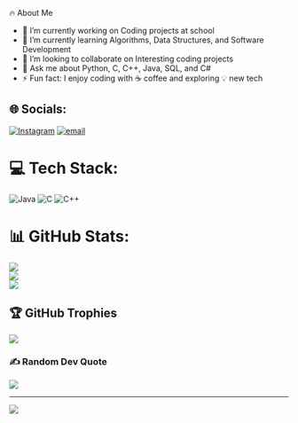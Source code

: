 🔥 About Me
- 🔭 I’m currently working on Coding projects at school
- 🌱 I’m currently learning Algorithms, Data Structures, and Software Development
- 👯 I’m looking to collaborate on Interesting coding projects
- 💬 Ask me about Python, C, C++, Java, SQL, and C#
- ⚡ Fun fact: I enjoy coding with ☕ coffee and exploring 💡 new tech

## 🌐 Socials:
[![Instagram](https://img.shields.io/badge/Instagram-%23E4405F.svg?logo=Instagram&logoColor=white)](https://instagram.com/https://www.instagram.com/) [![email](https://img.shields.io/badge/Email-D14836?logo=gmail&logoColor=white)](mailto:hang_dth235643@student.agu.edu.vn) 

# 💻 Tech Stack:
![Java](https://img.shields.io/badge/java-%23ED8B00.svg?style=for-the-badge&logo=openjdk&logoColor=white) ![C](https://img.shields.io/badge/c-%2300599C.svg?style=for-the-badge&logo=c&logoColor=white) ![C++](https://img.shields.io/badge/c++-%2300599C.svg?style=for-the-badge&logo=c%2B%2B&logoColor=white)
# 📊 GitHub Stats:
![](https://github-readme-stats.vercel.app/api?username=LyThiMyHang-DTH235643&theme=dark&hide_border=false&include_all_commits=false&count_private=false)<br/>
![](https://nirzak-streak-stats.vercel.app/?user=LyThiMyHang-DTH235643&theme=dark&hide_border=false)<br/>
![](https://github-readme-stats.vercel.app/api/top-langs/?username=LyThiMyHang-DTH235643&theme=dark&hide_border=false&include_all_commits=false&count_private=false&layout=compact)

## 🏆 GitHub Trophies
![](https://github-profile-trophy.vercel.app/?username=LyThiMyHang-DTH235643&theme=radical&no-frame=false&no-bg=true&margin-w=4)

### ✍️ Random Dev Quote
![](https://quotes-github-readme.vercel.app/api?type=horizontal&theme=radical)

---
[![](https://visitcount.itsvg.in/api?id=LyThiMyHang-DTH235643&icon=0&color=0)](https://visitcount.itsvg.in)

<!-- Proudly created with GPRM ( https://gprm.itsvg.in ) -->

